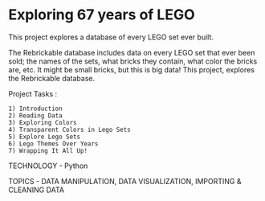 # Exploring 67 years of LEGO
 This project explores a database of every LEGO set ever built.

The Rebrickable database includes data on every LEGO set that ever been sold; the names of the sets, what bricks they contain, what color the bricks are, etc. It might be small bricks, but this is big data! This project, explores the Rebrickable database.

Project Tasks : 

	1) Introduction
	2) Reading Data
	3) Exploring Colors
	4) Transparent Colors in Lego Sets
	5) Explore Lego Sets
	6) Lego Themes Over Years
	7) Wrapping It All Up!


TECHNOLOGY - Python

TOPICS -  DATA MANIPULATION, DATA VISUALIZATION, IMPORTING & CLEANING DATA
	  	   
	  